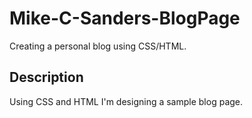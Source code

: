 # Mike-C-Sanders-BlogPage
Creating a personal blog using CSS/HTML.

## Description

Using CSS and HTML I'm designing a sample blog page.

